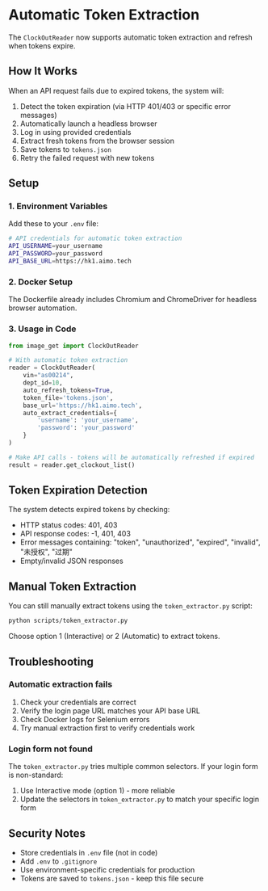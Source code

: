 # Automatic Token Extraction

The `ClockOutReader` now supports automatic token extraction and refresh when tokens expire.

## How It Works

When an API request fails due to expired tokens, the system will:
1. Detect the token expiration (via HTTP 401/403 or specific error messages)
2. Automatically launch a headless browser
3. Log in using provided credentials
4. Extract fresh tokens from the browser session
5. Save tokens to `tokens.json`
6. Retry the failed request with new tokens

## Setup

### 1. Environment Variables

Add these to your `.env` file:

```bash
# API credentials for automatic token extraction
API_USERNAME=your_username
API_PASSWORD=your_password
API_BASE_URL=https://hk1.aimo.tech
```

### 2. Docker Setup

The Dockerfile already includes Chromium and ChromeDriver for headless browser automation.

### 3. Usage in Code

```python
from image_get import ClockOutReader

# With automatic token extraction
reader = ClockOutReader(
    vin="as00214",
    dept_id=10,
    auto_refresh_tokens=True,
    token_file='tokens.json',
    base_url='https://hk1.aimo.tech',
    auto_extract_credentials={
        'username': 'your_username',
        'password': 'your_password'
    }
)

# Make API calls - tokens will be automatically refreshed if expired
result = reader.get_clockout_list()
```

## Token Expiration Detection

The system detects expired tokens by checking:
- HTTP status codes: 401, 403
- API response codes: -1, 401, 403
- Error messages containing: "token", "unauthorized", "expired", "invalid", "未授权", "过期"
- Empty/invalid JSON responses

## Manual Token Extraction

You can still manually extract tokens using the `token_extractor.py` script:

```bash
python scripts/token_extractor.py
```

Choose option 1 (Interactive) or 2 (Automatic) to extract tokens.

## Troubleshooting

### Automatic extraction fails

1. Check your credentials are correct
2. Verify the login page URL matches your API base URL
3. Check Docker logs for Selenium errors
4. Try manual extraction first to verify credentials work

### Login form not found

The `token_extractor.py` tries multiple common selectors. If your login form is non-standard:
1. Use Interactive mode (option 1) - more reliable
2. Update the selectors in `token_extractor.py` to match your specific login form

## Security Notes

- Store credentials in `.env` file (not in code)
- Add `.env` to `.gitignore`
- Use environment-specific credentials for production
- Tokens are saved to `tokens.json` - keep this file secure
